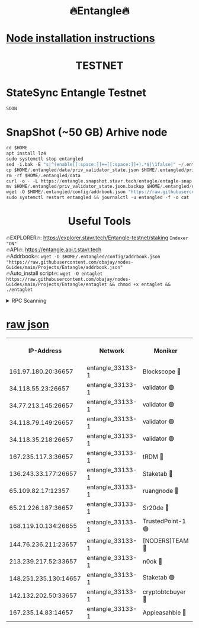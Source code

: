 <h1 align="center"> 🔥Entangle🔥</h1>

[Node installation instructions](https://github.com/obajay/nodes-Guides/tree/main/Projects/Entangle)
=

<h1 align="center"> TESTNET</h1>

# StateSync Entangle Testnet
```python
SOON
```
# SnapShot (~50 GB) Arhive node
```python
cd $HOME
apt install lz4
sudo systemctl stop entangled
sed -i.bak -E "s|^(enable[[:space:]]+=[[:space:]]+).*$|\1false|" ~/.entangled/config/config.toml
cp $HOME/.entangled/data/priv_validator_state.json $HOME/.entangled/priv_validator_state.json.backup
rm -rf $HOME/.entangled/data
curl -o - -L https://entangle.snapshot.stavr.tech/entagle/entagle-snap.tar.lz4 | lz4 -c -d - | tar -x -C $HOME/.entangled --strip-components 2
mv $HOME/.entangled/priv_validator_state.json.backup $HOME/.entangled/data/priv_validator_state.json
wget -O $HOME/.entangled/config/addrbook.json "https://raw.githubusercontent.com/obajay/nodes-Guides/main/Projects/Entangle/addrbook.json"
sudo systemctl restart entangled && journalctl -u entangled -f -o cat
```
 <h1 align="center"> Useful Tools</h1>
 
🔥EXPLORER🔥: https://explorer.stavr.tech/Entangle-testnet/staking        `Indexer "ON"` \
🔥API🔥:      https://entangle.api.t.stavr.tech \
🔥Addrbook🔥: ```wget -O $HOME/.entangled/config/addrbook.json "https://raw.githubusercontent.com/obajay/nodes-Guides/main/Projects/Entangle/addrbook.json"``` \
🔥Auto_install script🔥:  `wget -O entaglet https://raw.githubusercontent.com/obajay/nodes-Guides/main/Projects/Entangle/entaglet && chmod +x entaglet && ./entaglet`


<details>
<summary>RPC Scanning</summary>

<h2 align="center"> We scan nodes in real time every 4 hours. And we provide the final result of RPC endpoints.
We cannot influence the operation of these nodes in any way. </h2>


```python
If Voting Power is higher than 0 --> then the Node is a validator of the network and may be subject to attack and be a potential threat to the chain.
```
```python
We marked such validators with a red symbol
```

</details>

[raw json](https://rpc-check.entangt.stavr.tech/entangt/rpc-entangt-result.json)
=


<table><tr><th>IP-Address</th><th>Network</th><th>Moniker</th><th>Latest Block Height</th><th>Earliest Block Height</th><th>Catching Up</th><th>Tx Index</th><th>Voting Power</th><th>Scan Time</th></tr><tr><td>161.97.180.20:36657</td><td>entangle_33133-1</td><td>Blockscope 🔴</td><td>2699427</td><td>1</td><td>False</td><td>off</td><td>309760544247204</td><td>2024-03-18T17:36:33.667621494UTC</td></tr><tr><td>34.118.55.23:26657</td><td>entangle_33133-1</td><td>validator 🟢</td><td>2699428</td><td>1</td><td>False</td><td>on</td><td>0</td><td>2024-03-18T17:36:36.384187495UTC</td></tr><tr><td>34.77.213.145:26657</td><td>entangle_33133-1</td><td>validator 🟢</td><td>2699428</td><td>1</td><td>False</td><td>on</td><td>0</td><td>2024-03-18T17:36:38.685465910UTC</td></tr><tr><td>34.118.79.149:26657</td><td>entangle_33133-1</td><td>validator 🟢</td><td>2699432</td><td>1</td><td>False</td><td>on</td><td>0</td><td>2024-03-18T17:36:56.007533904UTC</td></tr><tr><td>34.118.35.218:26657</td><td>entangle_33133-1</td><td>validator 🟢</td><td>2622113</td><td>1</td><td>False</td><td>on</td><td>0</td><td>2024-03-18T17:37:00.580549323UTC</td></tr><tr><td>167.235.117.3:36657</td><td>entangle_33133-1</td><td>tRDM 🔴</td><td>2699433</td><td>1</td><td>False</td><td>on</td><td>216776925020225</td><td>2024-03-18T17:37:00.863752285UTC</td></tr><tr><td>136.243.33.177:26657</td><td>entangle_33133-1</td><td>Staketab 🔴</td><td>2699430</td><td>660001</td><td>False</td><td>on</td><td>181152470618817</td><td>2024-03-18T17:36:47.299504263UTC</td></tr><tr><td>65.109.82.17:12357</td><td>entangle_33133-1</td><td>ruangnode 🔴</td><td>2699427</td><td>1312001</td><td>False</td><td>off</td><td>661261205895222</td><td>2024-03-18T17:36:34.020787125UTC</td></tr><tr><td>65.21.226.187:36657</td><td>entangle_33133-1</td><td>Sr20de 🔴</td><td>2699427</td><td>2049001</td><td>False</td><td>off</td><td>29534655065001</td><td>2024-03-18T17:36:31.070082508UTC</td></tr><tr><td>168.119.10.134:26655</td><td>entangle_33133-1</td><td>TrustedPoint-1 🟢</td><td>2699433</td><td>2268001</td><td>False</td><td>off</td><td>0</td><td>2024-03-18T17:37:01.070751992UTC</td></tr><tr><td>144.76.236.211:23657</td><td>entangle_33133-1</td><td>[NODERS]TEAM 🔴</td><td>2699430</td><td>2304001</td><td>False</td><td>off</td><td>26809518609480680</td><td>2024-03-18T17:36:47.087034339UTC</td></tr><tr><td>213.239.217.52:33657</td><td>entangle_33133-1</td><td>n0ok 🔴</td><td>2699431</td><td>2599431</td><td>False</td><td>off</td><td>46611081777498279</td><td>2024-03-18T17:36:53.644130507UTC</td></tr><tr><td>148.251.235.130:14657</td><td>entangle_33133-1</td><td>Staketab 🟢</td><td>2699427</td><td>2617001</td><td>False</td><td>off</td><td>0</td><td>2024-03-18T17:36:30.771668377UTC</td></tr><tr><td>142.132.202.50:33657</td><td>entangle_33133-1</td><td>cryptobtcbuyer 🔴</td><td>2699427</td><td>2619001</td><td>False</td><td>off</td><td>38886577247155343</td><td>2024-03-18T17:36:33.391010846UTC</td></tr><tr><td>167.235.14.83:14657</td><td>entangle_33133-1</td><td>Appieasahbie 🔴</td><td>2699433</td><td>2666001</td><td>False</td><td>on</td><td>43265832790044774</td><td>2024-03-18T17:37:00.272451641UTC</td></tr></table>
